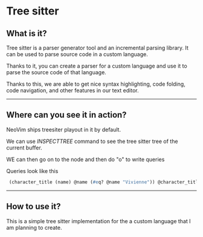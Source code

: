 # Tree sitter

## What is it?

Tree sitter is a parser generator tool and an incremental parsing library. It
can be used to parse source code in a custom language.

Thanks to it, you can create a parser for a custom language and use it to parse
the source code of that language.

Thanks to this, we are able to get nice syntax highlighting, code folding, code
navigation, and other features in our text editor.

---

## Where can you see it in action?

NeoVim ships treesiter playout in it by default.

We can use *INSPECTTREE* command to see the tree sitter tree of the current buffer.

WE can then go on to the node and then do "o" to write queries

Queries look like this

```scm
 (character_title (name) @name (#eq? @name "Vivienne")) @character_title
```

---

## How to use it?

This is a simple tree sitter implementation for the a custom language that I am
planning to create.
